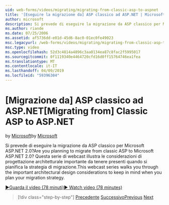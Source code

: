 ```yaml
---
uid: web-forms/videos/migrating/migrating-from-classic-asp-to-aspnet
title: '[Eseguire la migrazione da] ASP classico ad ASP.NET | Microsoft Docs'
author: microsoft
description: Si prevede di eseguire la migrazione da ASP classico per Microsoft ASP.NET 2.0? Questa serie di webcast illustra la considerazione di progettazione architetturale importante...
ms.author: riande
ms.date: 07/25/2006
ms.assetid: af5736dd-e01d-45d6-8ac0-01ec0fe49023
msc.legacyurl: /web-forms/videos/migrating/migrating-from-classic-asp-to-aspnet
msc.type: video
ms.openlocfilehash: 52d3c4814a4896c3aa0134ea87c8fac2f5995017
ms.sourcegitcommit: 0f1119340e4464720cfd16d0ff15764746ea1fea
ms.translationtype: MT
ms.contentlocale: it-IT
ms.lasthandoff: 04/09/2019
ms.locfileid: "59396304"
---
```

# <a name="migrating-from-classic-asp-to-aspnet"></a><span data-ttu-id="d9ade-104">[Migrazione da] ASP classico ad ASP.NET</span><span class="sxs-lookup"><span data-stu-id="d9ade-104">[Migrating from] Classic ASP to ASP.NET</span></span>

<span data-ttu-id="d9ade-105">by [Microsoft](https://github.com/microsoft)</span><span class="sxs-lookup"><span data-stu-id="d9ade-105">by [Microsoft](https://github.com/microsoft)</span></span>

<span data-ttu-id="d9ade-106">Si prevede di eseguire la migrazione da ASP classico per Microsoft ASP.NET 2.0?</span><span class="sxs-lookup"><span data-stu-id="d9ade-106">Are you planning to migrate from classic ASP to Microsoft ASP.NET 2.0?</span></span> <span data-ttu-id="d9ade-107">Questa serie di webcast illustra le considerazioni di progettazione architetturale importante da tenere presenti quando si pianifica la strategia di migrazione.</span><span class="sxs-lookup"><span data-stu-id="d9ade-107">This webcast series walks you through the important architectural design considerations to keep in mind when you plan your migration strategy.</span></span>

[<span data-ttu-id="d9ade-108">&#9654;Guarda il video (78 minuti)</span><span class="sxs-lookup"><span data-stu-id="d9ade-108">&#9654; Watch video (78 minutes)</span></span>](https://channel9.msdn.com/Blogs/ASP-NET-Site-Videos/migrating-from-classic-asp-to-aspnet)

> [!div class="step-by-step"]
> <span data-ttu-id="d9ade-109">[Precedente](intro-to-aspnet-20-user-interface-elements.md)
> [Successivo](intro-to-aspnet-for-jsp-developers-welcome-to-aspnet-20.md)</span><span class="sxs-lookup"><span data-stu-id="d9ade-109">[Previous](intro-to-aspnet-20-user-interface-elements.md)
[Next](intro-to-aspnet-for-jsp-developers-welcome-to-aspnet-20.md)</span></span>
